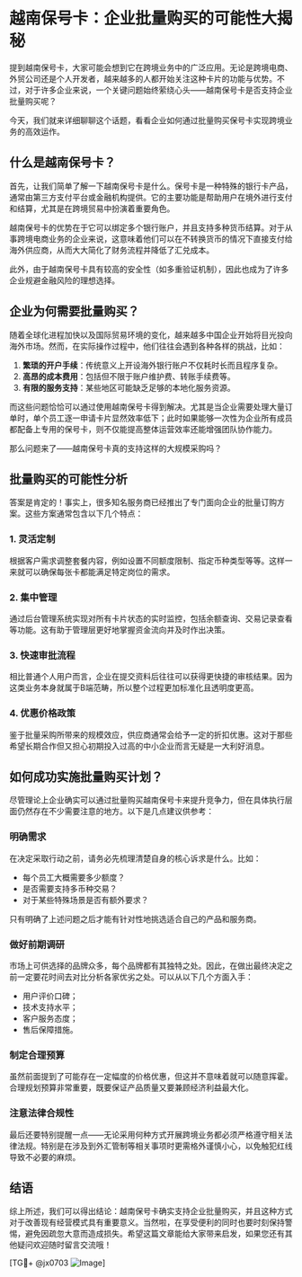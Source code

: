# 越南保号卡：企业批量购买的可能性大揭秘

提到越南保号卡，大家可能会想到它在跨境业务中的广泛应用。无论是跨境电商、外贸公司还是个人开发者，越来越多的人都开始关注这种卡片的功能与优势。不过，对于许多企业来说，一个关键问题始终萦绕心头——越南保号卡是否支持企业批量购买呢？

今天，我们就来详细聊聊这个话题，看看企业如何通过批量购买保号卡实现跨境业务的高效运作。

## 什么是越南保号卡？

首先，让我们简单了解一下越南保号卡是什么。保号卡是一种特殊的银行卡产品，通常由第三方支付平台或金融机构提供。它的主要功能是帮助用户在境外进行支付和结算，尤其是在跨境贸易中扮演着重要角色。

越南保号卡的优势在于它可以绑定多个银行账户，并且支持多种货币结算。对于从事跨境电商业务的企业来说，这意味着他们可以在不转换货币的情况下直接支付给海外供应商，从而大大简化了财务流程并降低了汇兑成本。

此外，由于越南保号卡具有较高的安全性（如多重验证机制），因此也成为了许多企业规避金融风险的理想选择。

## 企业为何需要批量购买？

随着全球化进程加快以及国际贸易环境的变化，越来越多中国企业开始将目光投向海外市场。然而，在实际操作过程中，他们往往会遇到各种各样的挑战，比如：

1. **繁琐的开户手续**：传统意义上开设海外银行账户不仅耗时长而且程序复杂。
2. **高昂的成本费用**：包括但不限于账户维护费、转账手续费等。
3. **有限的服务支持**：某些地区可能缺乏足够的本地化服务资源。

而这些问题恰恰可以通过使用越南保号卡得到解决。尤其是当企业需要处理大量订单时，单个员工逐一申请卡片显然效率低下；此时如果能够一次性为企业所有成员都配备上专用的保号卡，则不仅能提高整体运营效率还能增强团队协作能力。

那么问题来了——越南保号卡真的支持这样的大规模采购吗？

## 批量购买的可能性分析

答案是肯定的！事实上，很多知名服务商已经推出了专门面向企业的批量订购方案。这些方案通常包含以下几个特点：

### 1. 灵活定制
根据客户需求调整套餐内容，例如设置不同额度限制、指定币种类型等等。这样一来就可以确保每张卡都能满足特定岗位的需求。

### 2. 集中管理
通过后台管理系统实现对所有卡片状态的实时监控，包括余额查询、交易记录查看等功能。这有助于管理层更好地掌握资金流向并及时作出决策。

### 3. 快速审批流程
相比普通个人用户而言，企业在提交资料后往往可以获得更快捷的审核结果。因为这类业务本身就属于B端范畴，所以整个过程更加标准化且透明度更高。

### 4. 优惠价格政策
鉴于批量采购所带来的规模效应，供应商通常会给予一定的折扣优惠。这对于那些希望长期合作但又担心初期投入过高的中小企业而言无疑是一大利好消息。

## 如何成功实施批量购买计划？

尽管理论上企业确实可以通过批量购买越南保号卡来提升竞争力，但在具体执行层面仍然存在不少需要注意的地方。以下是几点建议供参考：

### 明确需求
在决定采取行动之前，请务必先梳理清楚自身的核心诉求是什么。比如：
- 每个员工大概需要多少额度？
- 是否需要支持多币种交易？
- 对于某些特殊场景是否有额外要求？

只有明确了上述问题之后才能有针对性地挑选适合自己的产品和服务商。

### 做好前期调研
市场上可供选择的品牌众多，每个品牌都有其独特之处。因此，在做出最终决定之前一定要花时间去对比分析各家优劣之处。可以从以下几个方面入手：
- 用户评价口碑；
- 技术支持水平；
- 客户服务态度；
- 售后保障措施。

### 制定合理预算
虽然前面提到了可能存在一定幅度的价格优惠，但这并不意味着就可以随意挥霍。合理规划预算非常重要，既要保证产品质量又要兼顾经济利益最大化。

### 注意法律合规性
最后还要特别提醒一点——无论采用何种方式开展跨境业务都必须严格遵守相关法律法规。特别是在涉及到外汇管制等相关事项时更需格外谨慎小心，以免触犯红线导致不必要的麻烦。

## 结语

综上所述，我们可以得出结论：越南保号卡确实支持企业批量购买，并且这种方式对于改善现有经营模式具有重要意义。当然啦，在享受便利的同时也要时刻保持警惕，避免因疏忽大意而造成损失。希望这篇文章能给大家带来启发，如果您还有其他疑问欢迎随时留言交流哦！

[TG💪+ @jx0703 ![Image](https://github.com/user-attachments/assets/dbca1d08-cadb-493c-b0ec-ad6f7a83f270)]